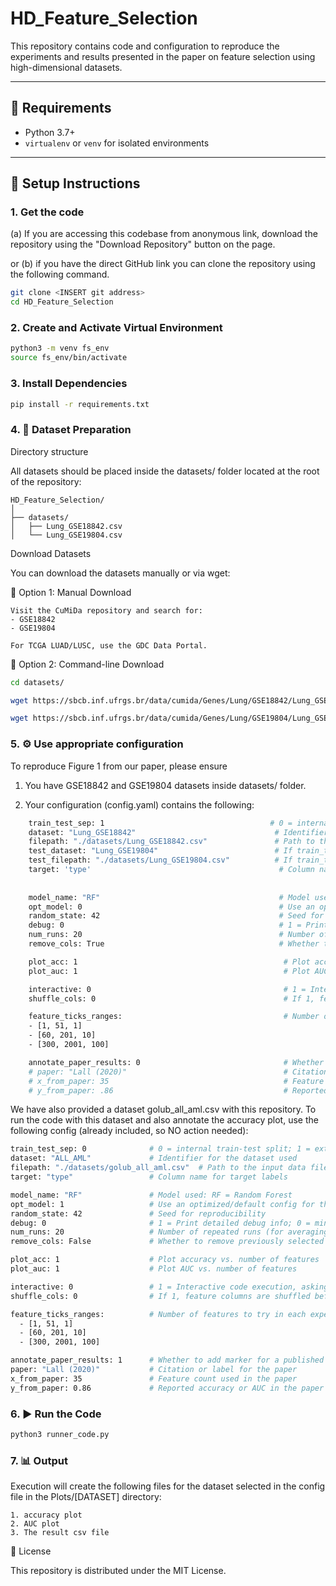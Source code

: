 # HD_Feature_Selection

This repository contains code and configuration to reproduce the experiments and results presented in the paper on feature selection using high-dimensional datasets.

---

## 🧰 Requirements

- Python 3.7+
- `virtualenv` or `venv` for isolated environments

---

## 🔧 Setup Instructions

### 1. Get the code

(a) If you are accessing this codebase from anonymous link, download the repository using the "Download Repository" button on the page. 

or (b) if you have the direct GitHub link you can clone the repository using the following command.

```bash
git clone <INSERT git address>
cd HD_Feature_Selection
```

### 2. Create and Activate Virtual Environment

```bash
python3 -m venv fs_env
source fs_env/bin/activate
```
### 3. Install Dependencies
```bash
pip install -r requirements.txt
```

### 4. 📂 Dataset Preparation

Directory structure

All datasets should be placed inside the datasets/ folder located at the root of the repository:

    HD_Feature_Selection/
    │
    ├── datasets/
    │   ├── Lung_GSE18842.csv
    │   └── Lung_GSE19804.csv

Download Datasets

You can download the datasets manually or via wget:

🔹 Option 1: Manual Download

    Visit the CuMiDa repository and search for:
    - GSE18842
    - GSE19804

    For TCGA LUAD/LUSC, use the GDC Data Portal. 

🔹 Option 2: Command-line Download

```bash
cd datasets/

wget https://sbcb.inf.ufrgs.br/data/cumida/Genes/Lung/GSE18842/Lung_GSE18842.csv

wget https://sbcb.inf.ufrgs.br/data/cumida/Genes/Lung/GSE19804/Lung_GSE19804.csv
```

### 5. ⚙️ Use appropriate configuration

To reproduce Figure 1 from our paper, please ensure 

1. You have GSE18842 and GSE19804 datasets inside datasets/ folder.

2. Your configuration (config.yaml) contains the following:

```bash
    train_test_sep: 1                                     # 0 = internal train-test split; 1 = external test set
    dataset: "Lung_GSE18842"                               # Identifier for the dataset used      
    filepath: "./datasets/Lung_GSE18842.csv"               # Path to the input data file   
    test_dataset: "Lung_GSE19804"                          # If train_test_sep is 1, then provide identifier for the test dataset
    test_filepath: "./datasets/Lung_GSE19804.csv"          # If train_test_sep is 1, then provide path to the test data file   
    target: 'type'                                          # Column name for target labels
    
    
    model_name: "RF"                                        # Model used: RF = Random Forest
    opt_model: 0                                            # Use an optimized (1) /default (0) config for the model
    random_state: 42                                        # Seed for reproducibility
    debug: 0                                                # 1 = Print detailed debug info; 0 = minimal output
    num_runs: 20                                            # Number of repeated runs (for averaging)
    remove_cols: True                                       # Whether to remove previously selected features. If number of features are more than 20,000 - set it to true

    plot_acc: 1                                              # Plot accuracy vs. number of features
    plot_auc: 1                                              # Plot AUC vs. number of features

    interactive: 0                                           # 1 = Interactive code execution, asking for confirmationl 0: no confirmation required
    shuffle_cols: 0                                          # If 1, feature columns are shuffled before selection

    feature_ticks_ranges:                                    # Number of features to try in each experiment run
    - [1, 51, 1]
    - [60, 201, 10]
    - [300, 2001, 100]

    annotate_paper_results: 0                                # Whether to add marker for a published paper's result. If 1, then paper, x_from_paper and y_from_paper should be defined.
    # paper: "Lall (2020)"                                   # Citation or label for the paper
    # x_from_paper: 35                                       # Feature count used in the paper
    # y_from_paper: .86                                      # Reported accuracy in the paper
```

We have also provided a dataset golub_all_aml.csv with this repository. To run the code with this dataset and also annotate the accuracy plot, use the following config (already included, so NO action needed):

```bash
train_test_sep: 0              # 0 = internal train-test split; 1 = external test set
dataset: "ALL_AML"             # Identifier for the dataset used
filepath: "./datasets/golub_all_aml.csv"  # Path to the input data file
target: "type"                 # Column name for target labels

model_name: "RF"               # Model used: RF = Random Forest
opt_model: 1                   # Use an optimized/default config for the model
random_state: 42               # Seed for reproducibility
debug: 0                       # 1 = Print detailed debug info; 0 = minimal output
num_runs: 20                   # Number of repeated runs (for averaging)
remove_cols: False             # Whether to remove previously selected features

plot_acc: 1                    # Plot accuracy vs. number of features
plot_auc: 1                    # Plot AUC vs. number of features

interactive: 0                 # 1 = Interactive code execution, asking for confirmationl 0: no confirmation required
shuffle_cols: 0                # If 1, feature columns are shuffled before selection

feature_ticks_ranges:          # Number of features to try in each experiment run
  - [1, 51, 1]
  - [60, 201, 10]
  - [300, 2001, 100]

annotate_paper_results: 1      # Whether to add marker for a published paper's result. If 1, then paper, x_from_paper and y_from_paper should be defined.
paper: "Lall (2020)"           # Citation or label for the paper
x_from_paper: 35               # Feature count used in the paper
y_from_paper: 0.86             # Reported accuracy or AUC in the paper

```

### 6. ▶️ Run the Code

```bash
python3 runner_code.py
```

### 7. 📊 Output 

Execution will create the following files for the dataset selected in the config file in the Plots/[DATASET] directory:

    1. accuracy plot 
    2. AUC plot
    3. The result csv file 

📎 License

This repository is distributed under the MIT License.
